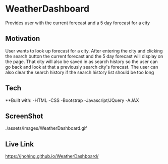 # WeatherDashboard

Provides user with the current forecast and a 5 day forecast for a city

## Motivation
User wants to look up forecast for a city. After entering the city and clicking the search button the current forecast and the 5 day forecast will display on the page. That city will also be saved in as search history so the user can go back and look at that a previously search city's forecast. The user can also clear the search history if the search history list should be too long

## Tech

**Built with:
-HTML
-CSS
-Bootstrap
-Javascript/JQuery
-AJAX

## ScreenShot
./assets/images/WeatherDashboard.gif

## Live Link
https://jhohing.github.io/WeatherDashboard/